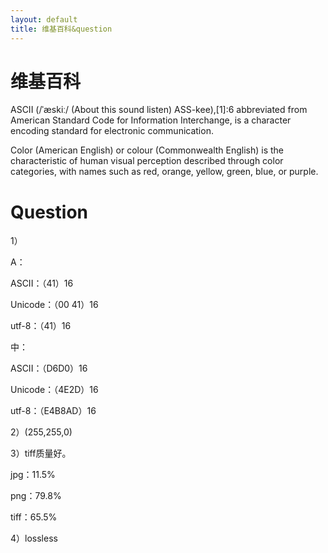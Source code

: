 ```yaml
---
layout: default
title: 维基百科&question
---
```


# 维基百科

ASCII (/ˈæskiː/ (About this sound listen) ASS-kee),[1]:6 abbreviated from American Standard Code for Information Interchange, is a character encoding standard for electronic communication. 

Color (American English) or colour (Commonwealth English) is the characteristic of human visual perception described through color categories, with names such as red, orange, yellow, green, blue, or purple. 

# Question

1）

A：

 ASCII：（41）16

 Unicode：（00 41）16

 utf-8：（41）16

 中：

 ASCII：（D6D0）16

 Unicode：（4E2D）16

 utf-8：（E4B8AD）16

2）(255,255,0)

3）tiff质量好。

jpg：11.5%

png：79.8%

tiff：65.5%

4）lossless